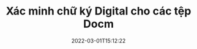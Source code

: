 ---
############################# Static ############################
layout: "auto-gen-signature"
date: 2022-03-01T15:12:22
draft: false
operation: Verify
signaturetype: Digital
fileformat: Docm
productName: Java
lang: vi
productCode: java
otherformats: pdf doc docx docm dot dotx odt ott xls xlsx xlsm xlsb ods ots xltx xltm pptx pptm
breadcrumb: Put Digital signature on Docm for Java

############################# Head ############################
head_title: "Xác minh chữ ký Digital cho tệp Docm qua Java"
head_description: "Chỉ sử dụng một vài dòng mã Java để xác minh tài liệu Docm và chữ ký Digital của chúng."

############################# Header ############################
title: "Xác minh chữ ký Digital cho các tệp Docm"
description: "API cho Java cung cấp cơ hội xác minh chữ ký Digital tại tài liệu Docm. Việc xác minh chữ ký điện tử bên trong tài liệu Docm của bạn có thể được thực hiện nhanh chóng và dễ dàng."
bg_image: "https://cms.admin.containerize.com/templates/aspose/App_Themes/V3/images/bg/header1.png"
bg_overlay: false
button:
    enable: true

############################# SubMenu ############################
submenu:
    enable: true

    left:
        img_alt: "GroupDocs.Signature for Java"
        image: "https://cms.admin.containerize.com/templates/groupdocs/images/product-logos/90x90-noborder/groupdocs-signature-java.png"
        product: "GroupDocs.Signature"
        platform: "Java"



############################# About ############################
about:
    enable: true
    title: "Khám phá các tính năng mới của API GroupDocs.Signature for Java"
    content: |
        API [GroupDocs.Signature for Java] (https://products.groupdocs.com/signature/java/) cung cấp nhiều cách để xử lý nhiều định dạng tài liệu bằng cách sử dụng chữ ký điện tử. Nhiều loại chữ ký điện tử như văn bản, hình ảnh, chứng chỉ kỹ thuật số, mã vạch, mã QR, tem hoặc siêu dữ liệu được hỗ trợ. Khách hàng có thể thêm, bớt, chỉnh sửa, xác thực hoặc tìm kiếm chữ ký điện tử tại các tệp PDF, tài liệu MS Word, sổ làm việc MS Excel, bản trình bày MS PowerPoint, tệp Adobe Photoshop và các định dạng hình ảnh khác nhau. Có sẵn một số tính năng và cài đặt bổ sung đáng kinh ngạc.
    

############################# Steps ############################
steps:
    enable: true
    title_left: "Cách xác thực chữ ký Digital trong tài liệu Docm của bạn"
    content_left: |
        [GroupDocs.Signature for Java] (https://products.groupdocs.com/signature/java/) bao gồm các tính năng hữu ích như xác minh chữ ký Digital được đặt trong tài liệu Docm. Sử dụng cơ hội này mà không cần triển khai thêm mã.
        
        * Thứ nhất, khởi tạo lớp Chữ ký cung cấp như một đường dẫn tham số phương thức khởi tạo đến một tài liệu được cho là đã được xác minh.
        * Thứ hai, tạo một đối tượng VerifyOptions mới và thiết lập tất cả các thuộc tính cần thiết.
        * Cuối cùng, gọi phương thức Verify đối tượng của Signature thông qua cá thể VerifyOptions.
        * Sau đó xử lý kết quả xác minh.

    title_right: "yêu cầu hệ thống"
    content_right: |
        GroupDocs.Signature for Java được hỗ trợ trên tất cả các nền tảng và hệ điều hành chính. Trước khi thực hiện mã bên dưới, hãy đảm bảo rằng bạn đã cài đặt các điều kiện tiên quyết sau trên hệ thống của mình.

        * Hệ điều hành: Microsoft Windows, Linux, MacOS
        * Môi trường phát triển: NetBeans, Intellij IDEA, Eclipse, etc.
        * Java runtime: J2SE 6.0 and above
        * Tải xuống phiên bản mới nhất của GroupDocs.Signature for Java từ [Maven] (https://repository.groupdocs.com/webapp/#/artifacts/browse/tree/General/repo/com/groupdocs/groupdocs-signature)
         
    code: |
        ```java    
                
        // Set up input Docm file
        String filePath = "input.docm";

        // Instantiate Signature for input file
        Signature signature = new Signature(filePath);

        //Provide verification options
        DigitalVerifyOptions options = new DigitalVerifyOptions();

        // Digital signature comment
        options.setComments("Approved");

        // specify period of signatures
        options.setSignDateTimeFrom(new Date(2020, 12, 12));
        options.setSignDateTimeTo(new Date(2022, 12, 12));
                            
        // Verify document signatures
        VerificationResult result = signature.verify(options);

        //process result
        if (result.isValid())
        {
            //..
        }
        ```

############################# Demos ############################
demos:
    enable: true
    title: "Ký bằng chữ ký Digital Demo trực tiếp"
    content: |
       Thêm nhiều chữ ký điện tử khác nhau vào tệp Docm ngay bây giờ bằng cách truy cập trang web [GroupDocs.Signature App] (https://products.groupdocs.app/signature/family).          

############################# More Formats ############################
more_formats:
    enable: true
    title: "Xác minh các chữ ký Digital khác bằng Java"
    content: |
        "Xác minh chữ ký điện tử được đặt trong các tài liệu khác nhau. Kiểm tra chất lượng chữ ký ở các định dạng tệp phổ biến như được tiết lộ bên dưới."
    format: 
       
       
back_to_top:
    enable: true
---
